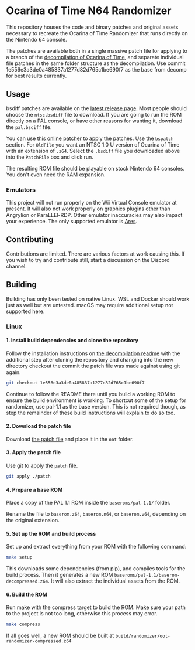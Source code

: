 # Ocarina of Time N64 Randomizer

This repository houses the code and binary patches and original assets necessary to recreate the Ocarina of Time Randomizer that runs directly on the Nintendo 64 console.

The patches are available both in a single massive patch file for applying to a branch of the [decompilation of Ocarina of Time](https://github.com/zeldaret/oot), and separate individual file patches in the same folder structure as the decompilation.
Use commit 1e556e3a3de0a485837a1277d82d765c1be690f7 as the base from decomp for best results currently.

## Usage

bsdiff patches are available on the [latest release page](https://github.com/flagrama/N64-OoT-Randomizer-Patches/releases/latest).
Most people should choose the `ntsc.bsdiff` file to download.
If you are going to run the ROM directly on a PAL console, or have other reasons for wanting it, download the `pal.bsdiff` file.

You can use [this online patcher](https://kairi003.github.io/bsdiff-wasm/) to apply the patches.
Use the `bspatch` section.
For `OldFile` you want an NTSC 1.0 U version of Ocarina of Time with an extension of `.z64`.
Select the `.bsdiff` file you downloaded above into the `PatchFile` box and click run.

The resulting ROM file should be playable on stock Nintendo 64 consoles.
You don't even need the RAM expansion.

### Emulators

This project will not run properly on the Wii Virtual Console emulator at present.
It will also not work properly on graphics plugins other than Angrylion or ParaLLEl-RDP.
Other emulator inaccuracies may also impact your experience.
The only supported emulator is [Ares](https://ares-emu.net/).

## Contributing

Contributions are limited.
There are various factors at work causing this.
If you wish to try and contribute still, start a discussion on the Discord channel.

## Building

Building has only been tested on native Linux. WSL and Docker should work just as well but are untested. macOS may require additional setup not supported here.

### Linux
#### 1. Install build dependencies and clone the repository

Follow the installation instructions on [the decompilation readme](https://github.com/zeldaret/oot?tab=readme-ov-file#the-legend-of-zelda-ocarina-of-time) with the additional step after cloning the repository and changing into the new directory checkout the commit the patch file was made against using git again.

```bash
git checkout 1e556e3a3de0a485837a1277d82d765c1be690f7
```

Continue to follow the README there until you build a working ROM to ensure the build environment is working.
To shortcut some of the setup for randomizer, use pal-1.1 as the base version.
This is not required though, as step the remainder of these build instructions will explain to do so too.

#### 2. Download the patch file

Download [the patch file](https://github.com/flagrama/N64-OoT-Randomizer-Patches/releases/download/v1.0.0/patch) and place it in the `oot` folder.

#### 3. Apply the patch file

Use git to apply the `patch` file.

```bash
git apply ./patch
```

#### 4. Prepare a base ROM

Place a copy of the PAL 1.1 ROM inside the `baseroms/pal-1.1/` folder.

Rename the file to `baserom.z64`, `baserom.n64`, or `baserom.v64`, depending on the original extension.

#### 5. Set up the ROM and build process

Set up and extract everything from your ROM with the following command:

```bash
make setup
```

This downloads some dependencies (from pip), and compiles tools for the build process.
Then it generates a new ROM `baseroms/pal-1.1/baserom-decompressed.z64`.
It will also extract the individual assets from the ROM.

#### 6. Build the ROM

Run make with the compress target to build the ROM.
Make sure your path to the project is not too long, otherwise this process may error.

```bash
make compress
```

If all goes well, a new ROM should be built at `build/randomizer/oot-randomizer-compressed.z64`
